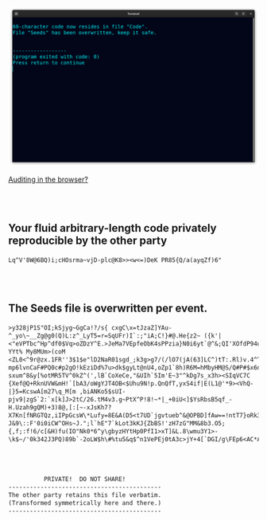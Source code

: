 <!--
Generates random arbitrary-length text symmetric to those having any
same file, which is overwritten per roll. (6,570-bit seed per char.)
-->



<p align="center">
  <img src="https://raw.githubusercontent.com/compromise-evident/rolling-code/main/Other/Terminal_25bb15311855abe4a2b9a7524c496b0bb8dbe7f8e5c7a9366d88ebb3663cceac.png">
</p>

[Auditing in the browser?](https://coliru.stacked-crooked.com/a/ead99c58cddbfca2)

<br>
<br>

## Your fluid arbitrary-length code privately reproducible by the other party

```text
Lq^V'8W@6BQ)i;cHOsrma~vjD-plc@K8>><w<=)DeK PR85{Q/a(ayqZf)6"
```

<br>
<br>

## The Seeds file is overwritten per event.

```text
>y328jP1S"OI;kSjyg~GgCa!?/s{ cxgC\x=tJzaZ]YAu-^_yo\~__Zg@g0(Q)L:z^_LyT5=r=SqUFr)I`:;"iA;C!}#@.He{z2~ ({k'|<"eVPTbc^Hp^df0$Vq>oZDzY^E.>JeMa7VEpfeObK4sPPzia}N0i6yt`@^&;QI'XOfdP94ufs2.K&6$z1;?YYt% My8MUm>(coM <ZL0<^9r@zx.1FR''3$1$e"lD2NaR01sgd_;k3g>g7/(/lO7(jA(63]LC^)tT:.Rl)v.4^T^A[a&.ekp&2FWA)@6X3EY^p/zIEJI*Q7z|rmm[E:6M84RBYMORsq7T=_HUhc!.`htB4+k~oU{WA~})a["iE1OPHT@k7wJ>i3y mp6lvnCaF#PQ0c#p2gO!kEziDd%7u>dk$gyLt@nU4,oZp1`8h)R6M=hMbyHM@S/Q#P#$x6ngbAv?sxum^8&y[%otMR5TV^0kZ^(',lB`CoXeCe,"&UIh`5Im'E~3"^kDg7s_x3h><SIqVC7C {Xef@Q+RknUVW&mH!`[bA3/oWgYJT4OB<$Uhu9N!p.QnQfT,yxS4if|E(L1@'*9><VhQ-|}5=KcswA[m27\q_M[m ,biANKo5$sUI-pjv9|zgS`2:`x[k]J>2tC/26.tM4v3.g~PtX^P!8!~*|_+0iU<]$YsRbsB5qf_-H.Uzah9gQM)+3)8@,[:[~-xJsKh7?X7Kn[fNRGTQz,iIPpGcsW\*Lufy=8E&A(D5<t7UD`jgvtueb^&@OPBD]fAw==!ntT7}oRk3#^^/[rv=0b?J&9\::F'0i0iCW^OHs~J.";l`hE"7`kLot3kKJ{ZbBS!'zH7zG"MM&8b3.O5;{,f;:f!6/c[&H)fu(IO"Nk0*6^y\gbyzHYtHp0PfI1>xT]&L.8\wmu3Y1>-\k$~/'0k342J3PQ)89b`-2oLW$h\#%tu5&q$^n1VePEj0tA3c>jY+4[`DGI/g\FEp6<AC*A_V7x$r#Ec@!I,




          PRIVATE!  DO NOT SHARE!
-------------------------------------------
The other party retains this file verbatim.
(Transformed symmetrically here and there.)
-------------------------------------------

```
